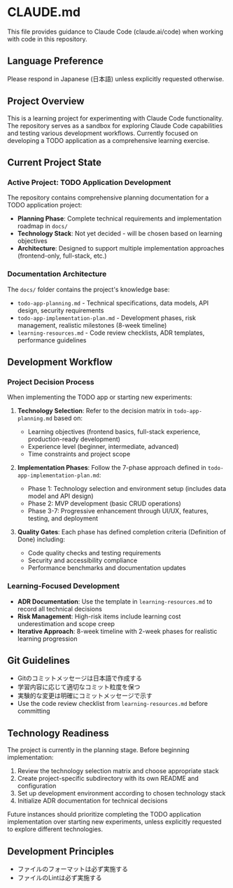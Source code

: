 # CLAUDE.md

This file provides guidance to Claude Code (claude.ai/code) when working with code in this repository.

## Language Preference

Please respond in Japanese (日本語) unless explicitly requested otherwise.

## Project Overview

This is a learning project for experimenting with Claude Code functionality. The repository serves as a sandbox for exploring Claude Code capabilities and testing various development workflows. Currently focused on developing a TODO application as a comprehensive learning exercise.

## Current Project State

### Active Project: TODO Application Development

The repository contains comprehensive planning documentation for a TODO application project:

- **Planning Phase**: Complete technical requirements and implementation roadmap in `docs/`
- **Technology Stack**: Not yet decided - will be chosen based on learning objectives
- **Architecture**: Designed to support multiple implementation approaches (frontend-only, full-stack, etc.)

### Documentation Architecture

The `docs/` folder contains the project's knowledge base:

- `todo-app-planning.md` - Technical specifications, data models, API design, security requirements
- `todo-app-implementation-plan.md` - Development phases, risk management, realistic milestones (8-week timeline)
- `learning-resources.md` - Code review checklists, ADR templates, performance guidelines

## Development Workflow

### Project Decision Process

When implementing the TODO app or starting new experiments:

1. **Technology Selection**: Refer to the decision matrix in `todo-app-planning.md` based on:
   - Learning objectives (frontend basics, full-stack experience, production-ready development)
   - Experience level (beginner, intermediate, advanced)
   - Time constraints and project scope

2. **Implementation Phases**: Follow the 7-phase approach defined in `todo-app-implementation-plan.md`:
   - Phase 1: Technology selection and environment setup (includes data model and API design)
   - Phase 2: MVP development (basic CRUD operations)
   - Phase 3-7: Progressive enhancement through UI/UX, features, testing, and deployment

3. **Quality Gates**: Each phase has defined completion criteria (Definition of Done) including:
   - Code quality checks and testing requirements
   - Security and accessibility compliance
   - Performance benchmarks and documentation updates

### Learning-Focused Development

- **ADR Documentation**: Use the template in `learning-resources.md` to record all technical decisions
- **Risk Management**: High-risk items include learning cost underestimation and scope creep
- **Iterative Approach**: 8-week timeline with 2-week phases for realistic learning progression

## Git Guidelines

- Gitのコミットメッセージは日本語で作成する
- 学習内容に応じて適切なコミット粒度を保つ
- 実験的な変更は明確にコミットメッセージで示す
- Use the code review checklist from `learning-resources.md` before committing

## Technology Readiness

The project is currently in the planning stage. Before beginning implementation:

1. Review the technology selection matrix and choose appropriate stack
2. Create project-specific subdirectory with its own README and configuration
3. Set up development environment according to chosen technology stack
4. Initialize ADR documentation for technical decisions

Future instances should prioritize completing the TODO application implementation over starting new experiments, unless explicitly requested to explore different technologies.

## Development Principles

- ファイルのフォーマットは必ず実施する
- ファイルのLintは必ず実施する